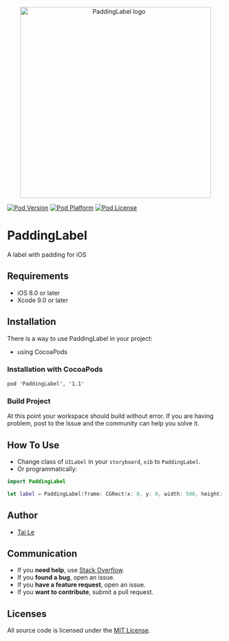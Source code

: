 <p align="center" >
  <img src="https://user-images.githubusercontent.com/6329656/48312433-faebea00-e5e0-11e8-9f0d-6bd63e830c1c.png" title="PaddingLabel logo" width='444' float=left>
</p>

[![Pod Version](https://cocoapod-badges.herokuapp.com/v/PaddingLabel/badge.png)](http://cocoadocs.org/docsets/PaddingLabel/)
[![Pod Platform](https://cocoapod-badges.herokuapp.com/p/PaddingLabel/badge.png)](http://cocoadocs.org/docsets/PaddingLabel/)
[![Pod License](https://cocoapod-badges.herokuapp.com/l/PaddingLabel/badge.png)](https://www.apache.org/licenses/LICENSE-2.0.html)

# PaddingLabel
A label with padding for iOS

## Requirements

- iOS 8.0 or later
- Xcode 9.0 or later

## Installation
There is a way to use PaddingLabel in your project:

- using CocoaPods

### Installation with CocoaPods

```
pod 'PaddingLabel', '1.1'
```
### Build Project

At this point your workspace should build without error. If you are having problem, post to the Issue and the
community can help you solve it.

## How To Use

- Change class of `UILabel` in your `storyboard`, `xib` to `PaddingLabel`.
- Or programmatically:

```swift
import PaddingLabel

let label = PaddingLabel(frame: CGRect(x: 0, y: 0, width: 500, height: 100))
```

## Author
- [Tai Le](https://github.com/levantAJ)

## Communication
- If you **need help**, use [Stack Overflow](https://stackoverflow.com/questions/27459746/adding-space-padding-to-a-uilabel/32368958#32368958).
- If you **found a bug**, open an issue.
- If you **have a feature request**, open an issue.
- If you **want to contribute**, submit a pull request.

## Licenses

All source code is licensed under the [MIT License](https://raw.githubusercontent.com/levantAJ/PaddingLabel/master/LICENSE).
